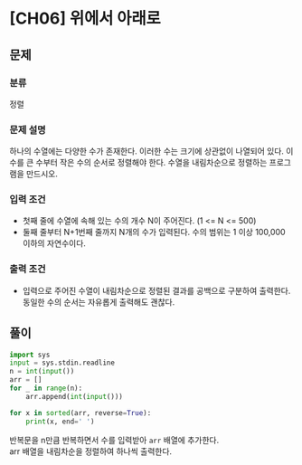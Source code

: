 # [CH06] 위에서 아래로
## 문제

### 분류
정렬

### 문제 설명
하나의 수열에는 다양한 수가 존재한다. 이러한 수는 크기에 상관없이 나열되어 있다.
이 수를 큰 수부터 작은 수의 순서로 정렬해야 한다.
수열을 내림차순으로 정렬하는 프로그램을 만드시오.

### 입력 조건
- 첫째 줄에 수열에 속해 있는 수의 개수 N이 주어진다. (1 <= N <= 500)
- 둘째 줄부터 N+1번째 줄까지 N개의 수가 입력된다. 수의 범위는
1 이상 100,000 이하의 자연수이다.

### 출력 조건
- 입력으로 주어진 수열이 내림차순으로 정렬된 결과를 공백으로 구분하여 출력한다.
동일한 수의 순서는 자유롭게 출력해도 괜찮다.

## 풀이
```python
import sys
input = sys.stdin.readline
n = int(input())
arr = []
for _ in range(n):
    arr.append(int(input()))

for x in sorted(arr, reverse=True):
    print(x, end=' ')
```
반복문을 n만큼 반복하면서 수를 입력받아 `arr` 배열에 추가한다.<br>
arr 배열을 내림차순을 정렬하여 하나씩 출력한다.